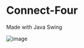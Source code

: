 # Connect-Four
Made with Java Swing

![image](https://github.com/user-attachments/assets/6e73a4d9-f456-44c9-a802-36b3778601fe)
